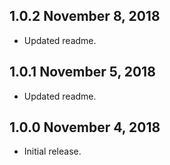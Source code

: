 ## 1.0.2 November 8, 2018

- Updated readme.

## 1.0.1 November 5, 2018

- Updated readme.

## 1.0.0 November 4, 2018

- Initial release.